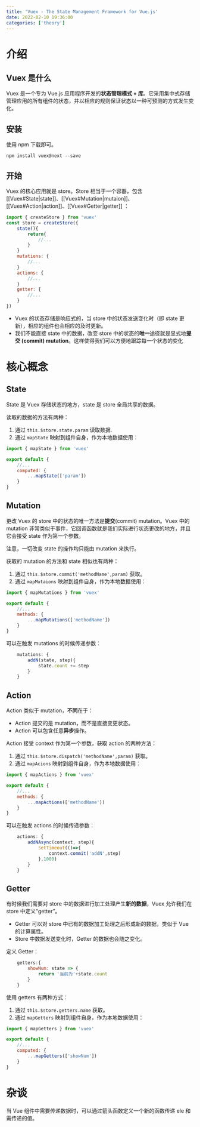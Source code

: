 ```yaml
---
title: 'Vuex - The State Management Framework for Vue.js'
date: 2022-02-10 19:36:00
categories: ['theory']
---
```

# 介绍
## Vuex 是什么
Vuex 是一个专为 Vue.js 应用程序开发的**状态管理模式 + 库**。它采用集中式存储管理应用的所有组件的状态，并以相应的规则保证状态以一种可预测的方式发生变化。
## 安装
使用 npm 下载即可。

```
npm install vuex@next --save
```

## 开始
Vuex 的核心应用就是 store。Store 相当于一个容器，包含 [[Vuex#State|state]]、[[Vuex#Mutation|mutaion]]、[[Vuex#Action|action]]、[[Vuex#Getter|getter]] ：
```js
import { createStore } from 'vuex'
const store = createStore({
    state(){
        return{
            //...
        }
    }
    mutations: {
        //...
    }
    actions: {
        //...
    }
    getter: {
        //...
    }
})
```

- Vuex 的状态存储是响应式的，当 store 中的状态发送变化时（即 state 更新），相应的组件也会相应的及时更新。
- 我们不能直接 state 中的数据，改变 store 中的状态的**唯一**途径就是显式地**提交 (commit) mutation**。这样使得我们可以方便地跟踪每一个状态的变化

# 核心概念
## State
State 是 Vuex 存储状态的地方，state 是 store 全局共享的数据。

读取的数据的方法有两种：

1.  通过 `this.$store.state.param` 读取数据.
2.  通过 `mapState` 映射到组件自身，作为本地数据使用：

```js
import { mapState } from 'vuex'

export default {
    //...
    computed: {
        ...mapState(['param'])
    }
}
```

## Mutation
更改 Vuex 的 store 中的状态的唯一方法是**提交**(commit) mutation。Vuex 中的 mutation 非常类似于事件，它回调函数就是我们实际进行状态更改的地方，并且它会接受 state 作为第一个参数。

注意，一切改变 state 的操作均只能由 mutation 来执行。

获取的 mutation 的方法和 state 相似也有两种：

1.  通过 `this.$store.commit('methodName',param)` 获取。
2.  通过 `mapMutaions` 映射到组件自身，作为本地数据使用：

```js
import { mapMutations } from 'vuex'

export default {
    //...
    methods: {
        ...mapMutations(['methodName'])
    }
}
```

可以在触发 mutations 的时候传递参数：

```js
    mutations: {
        addN(state, step){
            state.count += step
        }
    }
```

## Action
Action 类似于 mutation，**不同**在于：

- Action 提交的是 mutation，而不是直接变更状态。
- Action 可以包含任意**异步**操作。

Action 接受 context 作为第一个参数，获取 action 的两种方法：

1.  通过 `this.$store.dispatch('methodName',param)` 获取。
2.  通过 `mapAcions` 映射到组件自身，作为本地数据使用：

```js
import { mapActions } from 'vuex'

export default {
    //...
    methods: {
        ...mapActions(['methodName'])
    }
}
```

可以在触发 actions 的时候传递参数：

```js
    actions: {
        addNAsync(context, step){
            setTimeout(()=>{
                context.commit('addN',step)
            },1000)
        }
    }
```

## Getter
有时候我们需要对 store 中的数据进行加工处理产生**新的数据**，Vuex 允许我们在 store 中定义“getter”。

- Getter 可以对 store 中已有的数据加工处理之后形成新的数据，类似于 Vue 的计算属性。
- Store 中数据发送变化时，Getter 的数据也会随之变化。

定义 Getter：

```js
    getters:{
        showNum: state => {
            return '当前为'+state.count
        }
    }
```

使用 getters 有两种方式：

1.  通过 `this.$store.getters.name` 获取。
2.  通过 `mapGetters` 映射到组件自身，作为本地数据使用：

```js
import { mapGetters } from 'vuex'

export default {
    //...
    computed: {
        ...mapGetters(['showNum'])
    }
}
```

# 杂谈
当 Vue 组件中需要传递数据时，可以通过箭头函数定义一个新的函数传递 ele 和需传递的值。
